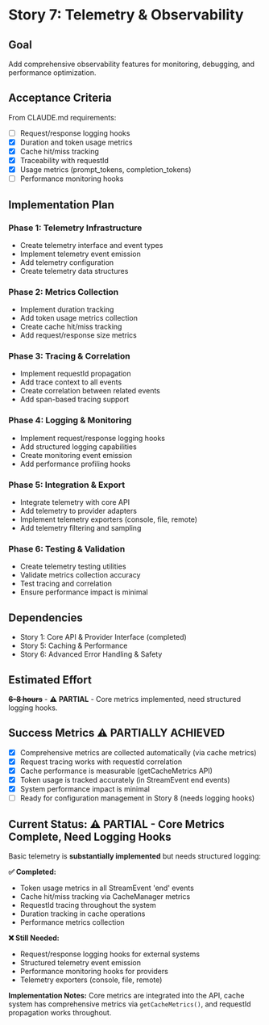# Story 7: Telemetry & Observability

## Goal

Add comprehensive observability features for monitoring, debugging, and performance optimization.

## Acceptance Criteria

From CLAUDE.md requirements:

- [ ] Request/response logging hooks
- [x] Duration and token usage metrics
- [x] Cache hit/miss tracking
- [x] Traceability with requestId
- [x] Usage metrics (prompt_tokens, completion_tokens)
- [ ] Performance monitoring hooks

## Implementation Plan

### Phase 1: Telemetry Infrastructure

- Create telemetry interface and event types
- Implement telemetry event emission
- Add telemetry configuration
- Create telemetry data structures

### Phase 2: Metrics Collection

- Implement duration tracking
- Add token usage metrics collection
- Create cache hit/miss tracking
- Add request/response size metrics

### Phase 3: Tracing & Correlation

- Implement requestId propagation
- Add trace context to all events
- Create correlation between related events
- Add span-based tracing support

### Phase 4: Logging & Monitoring

- Implement request/response logging hooks
- Add structured logging capabilities
- Create monitoring event emission
- Add performance profiling hooks

### Phase 5: Integration & Export

- Integrate telemetry with core API
- Add telemetry to provider adapters
- Implement telemetry exporters (console, file, remote)
- Add telemetry filtering and sampling

### Phase 6: Testing & Validation

- Create telemetry testing utilities
- Validate metrics collection accuracy
- Test tracing and correlation
- Ensure performance impact is minimal

## Dependencies

- Story 1: Core API & Provider Interface (completed)
- Story 5: Caching & Performance
- Story 6: Advanced Error Handling & Safety

## Estimated Effort

**~~6-8 hours~~** - ⚠️ **PARTIAL** - Core metrics implemented, need structured logging hooks.

## Success Metrics ⚠️ PARTIALLY ACHIEVED

- [x] Comprehensive metrics are collected automatically (via cache metrics)
- [x] Request tracing works with requestId correlation
- [x] Cache performance is measurable (getCacheMetrics API)
- [x] Token usage is tracked accurately (in StreamEvent end events)
- [x] System performance impact is minimal
- [ ] Ready for configuration management in Story 8 (needs logging hooks)

## Current Status: ⚠️ PARTIAL - Core Metrics Complete, Need Logging Hooks

Basic telemetry is **substantially implemented** but needs structured logging:

**✅ Completed:**
- Token usage metrics in all StreamEvent 'end' events
- Cache hit/miss tracking via CacheManager metrics
- RequestId tracing throughout the system
- Duration tracking in cache operations
- Performance metrics collection

**❌ Still Needed:**
- Request/response logging hooks for external systems
- Structured telemetry event emission
- Performance monitoring hooks for providers
- Telemetry exporters (console, file, remote)

**Implementation Notes:** Core metrics are integrated into the API, cache system has comprehensive metrics via `getCacheMetrics()`, and requestId propagation works throughout.